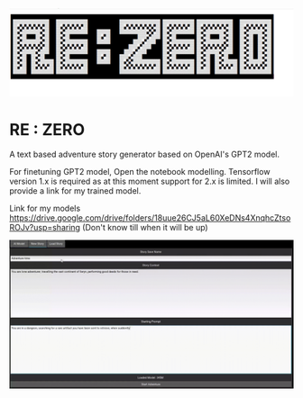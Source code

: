![logo_missing!](/zero/images/logo.png)
# RE : ZERO
 A text based adventure story generator based on OpenAI's GPT2 model.

For finetuning GPT2 model, Open the notebook modelling.
Tensorflow version 1.x is required as at this moment support for 2.x is limited.
I will also provide a link for my trained model.

Link for my models
https://drive.google.com/drive/folders/18uue26CJ5aL60XeDNs4XnqhcZtsoROJv?usp=sharing
(Don't know till when it will be up)


![gif_missing!](/zero/images/re-zero.gif)
